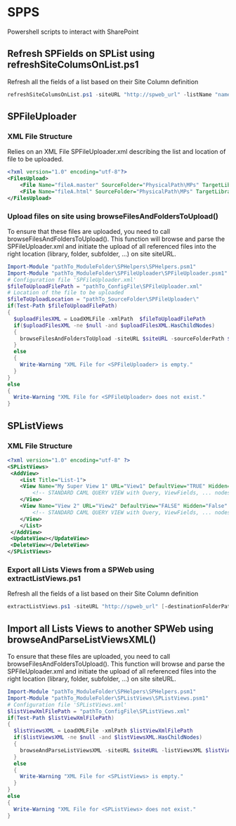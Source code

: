 # SPPS
Powershell scripts to interact with SharePoint


##  Refresh SPFields on SPList using refreshSiteColumsOnList.ps1
Refresh all the fields of a list based on their Site Column definition
```Powershell
refreshSiteColumsOnList.ps1 -siteURL "http://spweb_url" -listName "name of the list"
```

##  SPFileUploader

### XML File Structure
Relies on an XML File SPFileUploader.xml describing the list and location of file to be uploaded.
```XML
<?xml version="1.0" encoding="utf-8"?>
<FilesUpload>
	<File Name="fileA.master" SourceFolder="PhysicalPath\MPs" TargetLibrary="Master Page Gallery" TargetFolder="CustomFolder"></File>
	<File Name="fileA.html" SourceFolder="PhysicalPath\MPs" TargetLibrary="Master Page Gallery" TargetFolder="CustomFolder"></File>
</FilesUpload>
```

### Upload files on site using browseFilesAndFoldersToUpload()
To ensure that these files are uploaded, you need to call browseFilesAndFoldersToUpload().
This function will browse and parse the SPFileUploader.xml and initiate the upload of all referenced files into the right location (library, folder, subfolder, ...) on site siteURL.

```Powershell
Import-Module "pathTo_ModuleFolder\SPHelpers\SPHelpers.psm1"
Import-Module "pathTo_ModuleFolder\SPFileUploader\SPFileUploader.psm1"
# Configuration file 'SPFileUploader.xml'
$fileToUploadFilePath = "pathTo_ConfigFile\SPFileUploader.xml"
# Location of the file to be uploaded
$fileToUploadLocation = "pathTo_SourceFolder\SPFileUploader\"
if(Test-Path $fileToUploadFilePath)
{
  $uploadFilesXML = LoadXMLFile -xmlPath  $fileToUploadFilePath
  if($uploadFilesXML -ne $null -and $uploadFilesXML.HasChildNodes)
  {
    browseFilesAndFoldersToUpload -siteURL $siteURL -sourceFolderPath $fileToUploadLocation -uploadFilesXML $uploadFilesXML 
  }
  else
  {
    Write-Warning "XML File for <SPFileUploader> is empty." 
  }
}
else
{
  Write-Warning "XML File for <SPFileUploader> does not exist."
}
```

## SPListViews

### XML File Structure
```XML
<?xml version="1.0" encoding="utf-8" ?>
<SPListViews>
 <AddView>
    <List Title="List-1">
	<View Name="My Super View 1" URL="View1" DefaultView="TRUE" Hidden="False" ReadOnly ="False" RowLimit="50" Paged="True">
		<!-- STANDARD CAML QUERY VIEW with Query, ViewFields, ... nodes -->
	</View>
	<View Name="View 2" URL="View2" DefaultView="FALSE" Hidden="False" ReadOnly ="False" RowLimit="50" Paged="True">
		<!-- STANDARD CAML QUERY VIEW with Query, ViewFields, ... nodes -->
	</View>
    </List>
 </AddView>
 <UpdateView></UpdateView>
 <DeleteView></DeleteView>
</SPListViews> 
```

### Export all Lists Views from a SPWeb using extractListViews.ps1
Refresh all the fields of a list based on their Site Column definition
```Powershell
extractListViews.ps1 -siteURL "http://spweb_url" [-destinationFolderPath <LocalFolderPathForGeneratedFile>]
```

##  Import all Lists Views to another SPWeb using browseAndParseListViewsXML()
To ensure that these files are uploaded, you need to call browseFilesAndFoldersToUpload().
This function will browse and parse the SPFileUploader.xml and initiate the upload of all referenced files into the right location (library, folder, subfolder, ...) on site siteURL.

```Powershell
Import-Module "pathTo_ModuleFolder\SPHelpers\SPHelpers.psm1"
Import-Module "pathTo_ModuleFolder\SPListViews\SPListViews.psm1"
# Configuration file 'SPListViews.xml'
$listViewXmlFilePath = "pathTo_ConfigFile\SPListViews.xml"
if(Test-Path $listViewXmlFilePath)
{
  $listViewsXML = LoadXMLFile -xmlPath $listViewXmlFilePath
  if($listViewsXML -ne $null -and $listViewsXML.HasChildNodes)
  {
    browseAndParseListViewsXML -siteURL $siteURL -listViewsXML $listViewsXML
  }
  else
  {
    Write-Warning "XML File for <SPListViews> is empty." 
  }
}
else
{
  Write-Warning "XML File for <SPListViews> does not exist."
}
```


